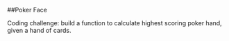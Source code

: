 ##Poker Face

Coding challenge: build a function to calculate highest scoring poker hand, given a hand of cards.